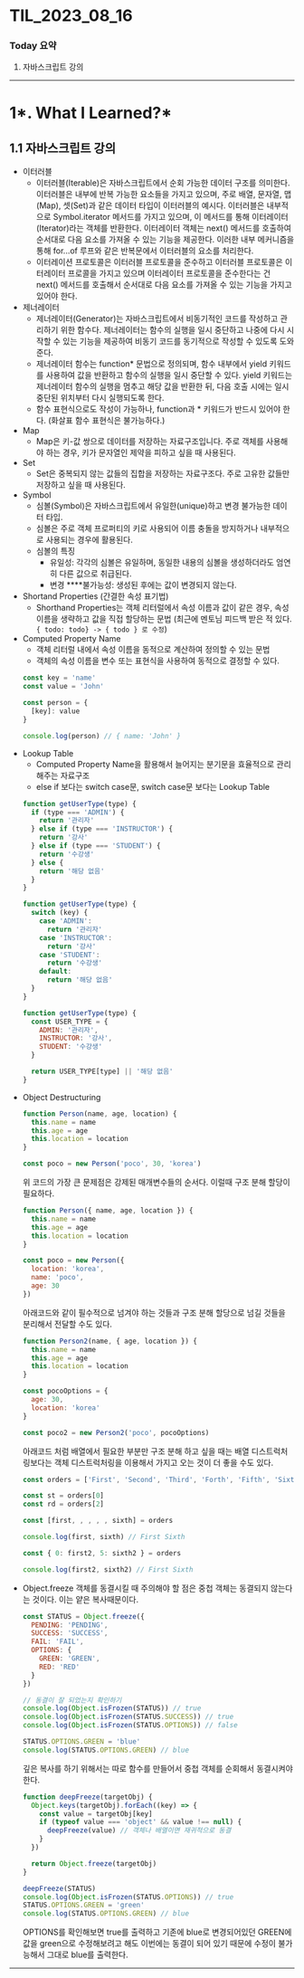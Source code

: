 # TIL_2023_08_16

### Today 요약

1. 자바스크립트 강의

---

# 1*. What I Learned?*

## 1.1 자바스크립트 강의

- 이터러블
  - 이터러블(Iterable)은 자바스크립트에서 순회 가능한 데이터 구조를 의미한다. 이터러블은 내부에 반복 가능한 요소들을 가지고 있으며, 주로 배열, 문자열, 맵(Map), 셋(Set)과 같은 데이터 타입이 이터러블의 예시다. 이터러블은 내부적으로 Symbol.iterator 메서드를 가지고 있으며, 이 메서드를 통해 이터레이터(Iterator)라는 객체를 반환한다. 이터레이터 객체는 next() 메서드를 호출하여 순서대로 다음 요소를 가져올 수 있는 기능을 제공한다. 이러한 내부 메커니즘을 통해 for...of 루프와 같은 반복문에서 이터러블의 요소를 처리한다.
  - 이터레이션 프로토콜은 이터러블 프로토콜을 준수하고 이터러블 프로토콜은 이터레이터 프로콜을 가지고 있으며 이터레이터 프로토콜을 준수한다는 건 next() 메서드를 호출해서 순서대로 다음 요소를 가져올 수 있는 기능을 가지고 있어야 한다.
- 제너레이터
  - 제너레이터(Generator)는 자바스크립트에서 비동기적인 코드를 작성하고 관리하기 위한 함수다. 제너레이터는 함수의 실행을 일시 중단하고 나중에 다시 시작할 수 있는 기능을 제공하여 비동기 코드를 동기적으로 작성할 수 있도록 도와준다.
  - 제너레이터 함수는 function\* 문법으로 정의되며, 함수 내부에서 yield 키워드를 사용하여 값을 반환하고 함수의 실행을 일시 중단할 수 있다. yield 키워드는 제너레이터 함수의 실행을 멈추고 해당 값을 반환한 뒤, 다음 호출 시에는 일시 중단된 위치부터 다시 실행되도록 한다.
  - 함수 표현식으로도 작성이 가능하나, function과 \* 키워드가 반드시 있어야 한다. (화살표 함수 표현식은 불가능하다.)
- Map
  - Map은 키-값 쌍으로 데이터를 저장하는 자료구조입니다. 주로 객체를 사용해야 하는 경우, 키가 문자열인 제약을 피하고 싶을 때 사용된다.
- Set
  - Set은 중복되지 않는 값들의 집합을 저장하는 자료구조다. 주로 고유한 값들만 저장하고 싶을 때 사용된다.
- Symbol
  - 심볼(Symbol)은 자바스크립트에서 유일한(unique)하고 변경 불가능한 데이터 타입.
  - 심볼은 주로 객체 프로퍼티의 키로 사용되어 이름 충돌을 방지하거나 내부적으로 사용되는 경우에 활용된다.
  - 심볼의 특징
    - 유일성: 각각의 심볼은 유일하며, 동일한 내용의 심볼을 생성하더라도 엄연히 다른 값으로 취급된다.
    - 변경 \*\*\*\*불가능성: 생성된 후에는 값이 변경되지 않는다.
- Shortand Properties (간결한 속성 표기법)
  - Shorthand Properties는 객체 리터럴에서 속성 이름과 값이 같은 경우, 속성 이름을 생략하고 값을 직접 할당하는 문법 (최근에 멘토님 피드백 받은 적 있다. `{ todo: todo} -> { todo } 로 수정`)
- Computed Property Name
  - 객체 리터럴 내에서 속성 이름을 동적으로 계산하여 정의할 수 있는 문법
  - 객체의 속성 이름을 변수 또는 표현식을 사용하여 동적으로 결정할 수 있다.
  ```jsx
  const key = 'name'
  const value = 'John'

  const person = {
    [key]: value
  }

  console.log(person) // { name: 'John' }
  ```
- Lookup Table
  - Computed Property Name을 활용해서 늘어지는 분기문을 효율적으로 관리해주는 자료구조
  - else if 보다는 switch case문, switch case문 보다는 Lookup Table
  ```jsx
  function getUserType(type) {
    if (type === 'ADMIN') {
      return '관리자'
    } else if (type === 'INSTRUCTOR') {
      return '강사'
    } else if (type === 'STUDENT') {
      return '수강생'
    } else {
      return '해당 없음'
    }
  }
  ```
  ```jsx
  function getUserType(type) {
    switch (key) {
      case 'ADMIN':
        return '관리자'
      case 'INSTRUCTOR':
        return '강사'
      case 'STUDENT':
        return '수강생'
      default:
        return '해당 없음'
    }
  }
  ```
  ```jsx
  function getUserType(type) {
    const USER_TYPE = {
      ADMIN: '관리자',
      INSTRUCTOR: '강사',
      STUDENT: '수강생'
    }

    return USER_TYPE[type] || '해당 없음'
  }
  ```
- Object Destructuring
  ```jsx
  function Person(name, age, location) {
    this.name = name
    this.age = age
    this.location = location
  }

  const poco = new Person('poco', 30, 'korea')
  ```
  위 코드의 가장 큰 문제점은 강제된 매개변수들의 순서다. 이럴때 구조 분해 할당이 필요하다.
  ```jsx
  function Person({ name, age, location }) {
    this.name = name
    this.age = age
    this.location = location
  }

  const poco = new Person({
    location: 'korea',
    name: 'poco',
    age: 30
  })
  ```
  아래코드와 같이 필수적으로 넘겨야 하는 것들과 구조 분해 할당으로 넘길 것들을 분리해서 전달할 수도 있다.
  ```jsx
  function Person2(name, { age, location }) {
    this.name = name
    this.age = age
    this.location = location
  }

  const pocoOptions = {
    age: 30,
    location: 'korea'
  }

  const poco2 = new Person2('poco', pocoOptions)
  ```
  아래코드 처럼 배열에서 필요한 부분만 구조 분해 하고 싶을 때는 배열 디스트럭처링보다는 객체 디스트럭처링을 이용해서 가지고 오는 것이 더 좋을 수도 있다.
  ```jsx
  const orders = ['First', 'Second', 'Third', 'Forth', 'Fifth', 'Sixth']

  const st = orders[0]
  const rd = orders[2]

  const [first, , , , , sixth] = orders

  console.log(first, sixth) // First Sixth

  const { 0: first2, 5: sixth2 } = orders

  console.log(first2, sixth2) // First Sixth
  ```
- Object.freeze
  객체를 동결시킬 때 주의해야 할 점은 중첩 객체는 동결되지 않는다는 것이다. 이는 얕은 복사때문이다.
  ```jsx
  const STATUS = Object.freeze({
    PENDING: 'PENDING',
    SUCCESS: 'SUCCESS',
    FAIL: 'FAIL',
    OPTIONS: {
      GREEN: 'GREEN',
      RED: 'RED'
    }
  })

  // 동결이 잘 되었는지 확인하기
  console.log(Object.isFrozen(STATUS)) // true
  console.log(Object.isFrozen(STATUS.SUCCESS)) // true
  console.log(Object.isFrozen(STATUS.OPTIONS)) // false

  STATUS.OPTIONS.GREEN = 'blue'
  console.log(STATUS.OPTIONS.GREEN) // blue
  ```
  깊은 복사를 하기 위해서는 따로 함수를 만들어서 중첩 객체를 순회해서 동결시켜야 한다.
  ```jsx
  function deepFreeze(targetObj) {
    Object.keys(targetObj).forEach((key) => {
      const value = targetObj[key]
      if (typeof value === 'object' && value !== null) {
        deepFreeze(value) // 객체나 배열이면 재귀적으로 동결
      }
    })

    return Object.freeze(targetObj)
  }

  deepFreeze(STATUS)
  console.log(Object.isFrozen(STATUS.OPTIONS)) // true
  STATUS.OPTIONS.GREEN = 'green'
  console.log(STATUS.OPTIONS.GREEN) // blue
  ```
  OPTIONS를 확인해보면 true를 출력하고 기존에 blue로 변경되어있던 GREEN에 값을 green으로 수정해보려고 해도 이번에는 동결이 되어 있기 때문에 수정이 불가능해서 그대로 blue를 출력한다.

---
